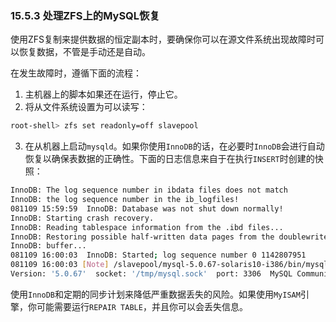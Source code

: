 ### 15.5.3 处理ZFS上的MySQL恢复

使用ZFS复制来提供数据的恒定副本时，要确保你可以在源文件系统出现故障时可以恢复数据，不管是手动还是自动。

在发生故障时，遵循下面的流程：

1. 主机器上的脚本如果还在运行，停止它。
2. 将从文件系统设置为可以读写：
```bash
root-shell> zfs set readonly=off slavepool
```

3. 在从机器上启动```mysqld```。如果你使用```InnoDB```的话，在必要时```InnoDB```会进行自动恢复以确保表数据的正确性。下面的日志信息来自于在执行```INSERT```时创建的快照：
```bash
InnoDB: The log sequence number in ibdata files does not match
InnoDB: the log sequence number in the ib_logfiles!
081109 15:59:59  InnoDB: Database was not shut down normally!
InnoDB: Starting crash recovery.
InnoDB: Reading tablespace information from the .ibd files...
InnoDB: Restoring possible half-written data pages from the doublewrite
InnoDB: buffer...
081109 16:00:03  InnoDB: Started; log sequence number 0 1142807951
081109 16:00:03 [Note] /slavepool/mysql-5.0.67-solaris10-i386/bin/mysqld: ready for connections.
Version: '5.0.67'  socket: '/tmp/mysql.sock'  port: 3306  MySQL Community Server (GPL)
```

使用```InnoDB```和定期的同步计划来降低严重数据丢失的风险。如果使用```MyISAM```引擎，你可能需要运行```REPAIR TABLE```，并且你可以会丢失信息。